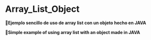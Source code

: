 # Array_List_Object
📌**Ejemplo sencillo de uso de array list con un objeto hecho en JAVA**

📌**Simple example of using array list with an object made in JAVA**
